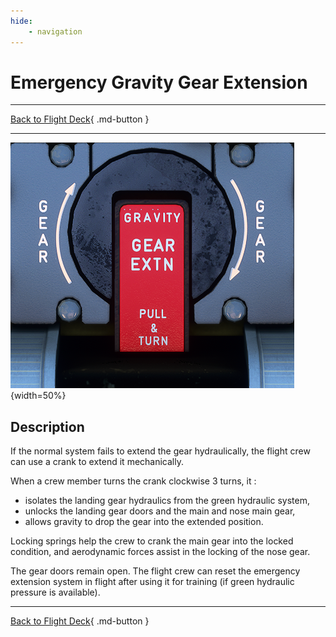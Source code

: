 ```yaml
---
hide:
    - navigation
---
```


# Emergency Gravity Gear Extension

---

[Back to Flight Deck](../index.md){ .md-button }

---

![Gravtiy Gear Extension Panel](../../../assets/a32nx-briefing/pedestal/Gravity-Gear-Extn-Panel.png "Gravtiy Gear Extension Panel"){width=50%}

## Description

If the normal system fails to extend the gear hydraulically, the flight crew can use a crank to extend it mechanically.

When a crew member turns the crank clockwise 3 turns, it :

- isolates the landing gear hydraulics from the green hydraulic system,
- unlocks the landing gear doors and the main and nose main gear,
- allows gravity to drop the gear into the extended position.

Locking springs help the crew to crank the main gear into the locked condition, and aerodynamic forces assist in the locking of the nose gear.

The gear doors remain open.
The flight crew can reset the emergency extension system in flight after using it for training (if green hydraulic pressure is available).

---

[Back to Flight Deck](../index.md){ .md-button }
